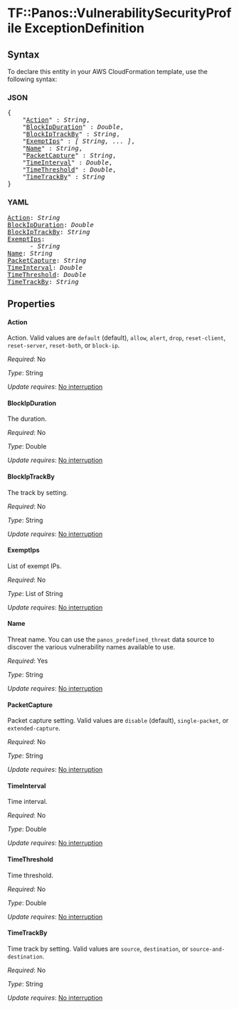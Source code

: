 # TF::Panos::VulnerabilitySecurityProfile ExceptionDefinition

## Syntax

To declare this entity in your AWS CloudFormation template, use the following syntax:

### JSON

<pre>
{
    "<a href="#action" title="Action">Action</a>" : <i>String</i>,
    "<a href="#blockipduration" title="BlockIpDuration">BlockIpDuration</a>" : <i>Double</i>,
    "<a href="#blockiptrackby" title="BlockIpTrackBy">BlockIpTrackBy</a>" : <i>String</i>,
    "<a href="#exemptips" title="ExemptIps">ExemptIps</a>" : <i>[ String, ... ]</i>,
    "<a href="#name" title="Name">Name</a>" : <i>String</i>,
    "<a href="#packetcapture" title="PacketCapture">PacketCapture</a>" : <i>String</i>,
    "<a href="#timeinterval" title="TimeInterval">TimeInterval</a>" : <i>Double</i>,
    "<a href="#timethreshold" title="TimeThreshold">TimeThreshold</a>" : <i>Double</i>,
    "<a href="#timetrackby" title="TimeTrackBy">TimeTrackBy</a>" : <i>String</i>
}
</pre>

### YAML

<pre>
<a href="#action" title="Action">Action</a>: <i>String</i>
<a href="#blockipduration" title="BlockIpDuration">BlockIpDuration</a>: <i>Double</i>
<a href="#blockiptrackby" title="BlockIpTrackBy">BlockIpTrackBy</a>: <i>String</i>
<a href="#exemptips" title="ExemptIps">ExemptIps</a>: <i>
      - String</i>
<a href="#name" title="Name">Name</a>: <i>String</i>
<a href="#packetcapture" title="PacketCapture">PacketCapture</a>: <i>String</i>
<a href="#timeinterval" title="TimeInterval">TimeInterval</a>: <i>Double</i>
<a href="#timethreshold" title="TimeThreshold">TimeThreshold</a>: <i>Double</i>
<a href="#timetrackby" title="TimeTrackBy">TimeTrackBy</a>: <i>String</i>
</pre>

## Properties

#### Action

Action.  Valid values are `default` (default), `allow`, `alert`, `drop`,
`reset-client`, `reset-server`, `reset-both`, or `block-ip`.

_Required_: No

_Type_: String

_Update requires_: [No interruption](https://docs.aws.amazon.com/AWSCloudFormation/latest/UserGuide/using-cfn-updating-stacks-update-behaviors.html#update-no-interrupt)

#### BlockIpDuration

The duration.

_Required_: No

_Type_: Double

_Update requires_: [No interruption](https://docs.aws.amazon.com/AWSCloudFormation/latest/UserGuide/using-cfn-updating-stacks-update-behaviors.html#update-no-interrupt)

#### BlockIpTrackBy

The track by setting.

_Required_: No

_Type_: String

_Update requires_: [No interruption](https://docs.aws.amazon.com/AWSCloudFormation/latest/UserGuide/using-cfn-updating-stacks-update-behaviors.html#update-no-interrupt)

#### ExemptIps

List of exempt IPs.

_Required_: No

_Type_: List of String

_Update requires_: [No interruption](https://docs.aws.amazon.com/AWSCloudFormation/latest/UserGuide/using-cfn-updating-stacks-update-behaviors.html#update-no-interrupt)

#### Name

Threat name.  You can use the `panos_predefined_threat` data
source to discover the various vulnerability names available to use.

_Required_: Yes

_Type_: String

_Update requires_: [No interruption](https://docs.aws.amazon.com/AWSCloudFormation/latest/UserGuide/using-cfn-updating-stacks-update-behaviors.html#update-no-interrupt)

#### PacketCapture

Packet capture setting.  Valid values
are `disable` (default), `single-packet`, or `extended-capture`.

_Required_: No

_Type_: String

_Update requires_: [No interruption](https://docs.aws.amazon.com/AWSCloudFormation/latest/UserGuide/using-cfn-updating-stacks-update-behaviors.html#update-no-interrupt)

#### TimeInterval

Time interval.

_Required_: No

_Type_: Double

_Update requires_: [No interruption](https://docs.aws.amazon.com/AWSCloudFormation/latest/UserGuide/using-cfn-updating-stacks-update-behaviors.html#update-no-interrupt)

#### TimeThreshold

Time threshold.

_Required_: No

_Type_: Double

_Update requires_: [No interruption](https://docs.aws.amazon.com/AWSCloudFormation/latest/UserGuide/using-cfn-updating-stacks-update-behaviors.html#update-no-interrupt)

#### TimeTrackBy

Time track by setting.  Valid values are `source`,
`destination`, or `source-and-destination`.

_Required_: No

_Type_: String

_Update requires_: [No interruption](https://docs.aws.amazon.com/AWSCloudFormation/latest/UserGuide/using-cfn-updating-stacks-update-behaviors.html#update-no-interrupt)

